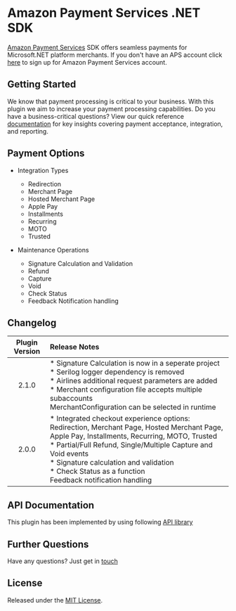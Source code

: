 # Amazon Payment Services .NET SDK
<a href="https://paymentservices.amazon.com/" target="_blank">Amazon Payment Services</a> SDK offers seamless payments for Microsoft.NET platform merchants.  If you don't have an APS account click [here](https://paymentservices.amazon.com/) to sign up for Amazon Payment Services account.


## Getting Started
We know that payment processing is critical to your business. With this plugin we aim to increase your payment processing capabilities. Do you have a business-critical questions? View our quick reference [documentation](https://paymentservices.amazon.com/docs/EN/index.html) for key insights covering payment acceptance, integration, and reporting.


## Payment Options

* Integration Types
   * Redirection
   * Merchant Page
   * Hosted Merchant Page
   * Apple Pay
   * Installments
   * Recurring
   * MOTO
   * Trusted

* Maintenance Operations
   * Signature Calculation and Validation
   * Refund
   * Capture
   * Void
   * Check Status
   * Feedback Notification handling
   

## Changelog

| Plugin Version | Release Notes |
| :---: | :--- |
| 2.1.0 |   * Signature Calculation is now in a seperate project <br/> * Serilog logger dependency is removed <br/> * Airlines additional request parameters are added <br/> * Merchant configuration file accepts multiple subaccounts <br/> MerchantConfiguration can be selected in runtime| 
| 2.0.0 |   * Integrated checkout experience options: Redirection, Merchant Page, Hosted Merchant Page, Apple Pay, Installments, Recurring, MOTO, Trusted <br/> * Partial/Full Refund, Single/Multiple Capture and Void events <br/> * Signature calculation and validation <br/> * Check Status as a function <br/> Feedback notification handling| 

## API Documentation
This plugin has been implemented by using following [API library](https://paymentservices-reference.payfort.com/docs/api/build/index.html)

## Further Questions
Have any questions? Just get in [touch](https://paymentservices.amazon.com/get-in-touch)

## License
Released under the [MIT License](/LICENSE).
